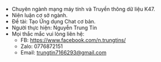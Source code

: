 - Chuyên ngành mạng máy tính và Truyền thông dữ liệu K47.
- Niên luận cơ sở ngành.
- Đề tài: Tạo Ứng dụng Chat cơ bản.
- Người thực hiện: Nguyễn Trung Tín
- Mọi thắc mắc vui lòng liên hệ: 
  + FB: https://www.facebook.com/n.trungtins/
  + Zalo: 0776872151
  + Email: trungtin7166293@gmail.com

